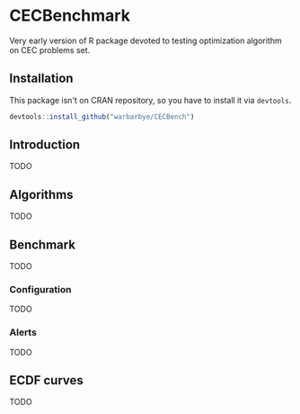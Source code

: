 # CECBenchmark

Very early version of R package devoted to testing optimization algorithm on CEC problems set.

## Installation

This package isn't on CRAN repository, so you have to install it via `devtools`.

```r
devtools::install_github("warbarbye/CECBench")
```

## Introduction

TODO
## Algorithms

TODO
## Benchmark

TODO
### Configuration

TODO
### Alerts

TODO
## ECDF curves

TODO


